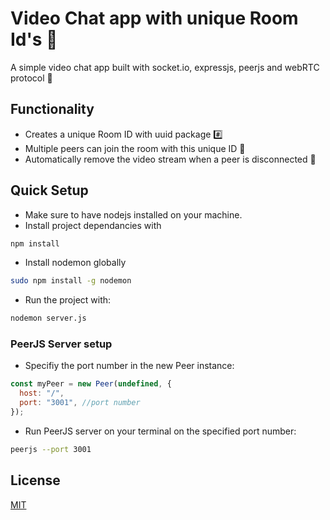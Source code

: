 # Video Chat app with unique Room Id's 📢
A simple video chat app built with socket.io, expressjs, peerjs and webRTC protocol 📶
## Functionality 
- Creates a unique Room ID with uuid package #️⃣
- Multiple peers can join the room with this unique ID 👥
- Automatically remove the video stream when a peer is disconnected 📡

## Quick Setup
- Make sure to have nodejs installed on your machine.
- Install project dependancies with
``` bash
npm install
```
- Install nodemon globally
```bash
sudo npm install -g nodemon
```
- Run the project with:
```bash
nodemon server.js
```
### PeerJS Server setup
- Specifiy the port number in the new Peer instance:
``` JavaScript 
const myPeer = new Peer(undefined, {
  host: "/",
  port: "3001", //port number
});
```
- Run PeerJS server on your terminal on the specified port number:
```bash
peerjs --port 3001
```
## License
[MIT](https://choosealicense.com/licenses/mit/)
